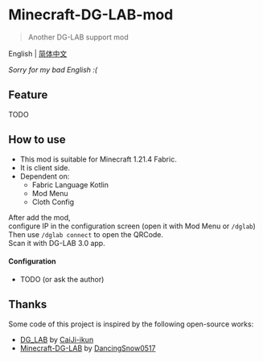 # Minecraft-DG-LAB-mod

> Another DG-LAB support mod

English | [简体中文](README.md)

*Sorry for my bad English :(*

## Feature

TODO

## How to use

- This mod is suitable for Minecraft 1.21.4 Fabric.
- It is client side.
- Dependent on:
  - Fabric Language Kotlin
  - Mod Menu
  - Cloth Config

After add the mod,  
configure IP in the configuration screen (open it with Mod Menu or `/dglab`)
Then use `/dglab connect` to open the QRCode.  
Scan it with DG-LAB 3.0 app.

#### Configuration

- TODO (or ask the author)

## Thanks

Some code of this project is inspired by the following open-source works:
- [DG_LAB](https://github.com/CaiJi-ikun/DG_LAB) by [CaiJi-ikun](https://github.com/CaiJi-ikun)
- [Minecraft-DG-LAB](https://github.com/DancingSnow0517/Minecraft-DG-LAB) by [DancingSnow0517](https://github.com/DancingSnow0517)

